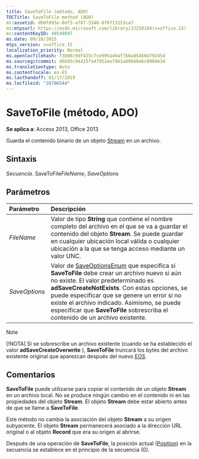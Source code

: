 ```yaml
---
title: SaveToFile (método, ADO)
TOCTitle: SaveToFile method (ADO)
ms:assetid: db0fd95e-8ef3-af87-5346-8f8713153ca7
ms:mtpsurl: https://msdn.microsoft.com/library/JJ250104(v=office.15)
ms:contentKeyID: 48548097
ms.date: 09/18/2015
mtps_version: v=office.15
localization_priority: Normal
ms.openlocfilehash: f3b08c9df435c7ce995a40af7b8ad5466b79245d
ms.sourcegitcommit: d6695c94415fa47952ee7961a69660abc0904434
ms.translationtype: Auto
ms.contentlocale: es-ES
ms.lasthandoff: 01/17/2019
ms.locfileid: "28706544"
---
```

# <a name="savetofile-method-ado"></a>SaveToFile (método, ADO)

**Se aplica a**: Access 2013, Office 2013

Guarda el contenido binario de un objeto [Stream](stream-object-ado.md) en un archivo.

## <a name="syntax"></a>Sintaxis

*Secuencia*. SaveToFile*FileName*, *SaveOptions*

## <a name="parameters"></a>Parámetros

|Parámetro|Descripción|
|:--------|:----------|
|*FileName* |Valor de tipo **String** que contiene el nombre completo del archivo en el que se va a guardar el contenido del objeto **Stream**. Se puede guardar en cualquier ubicación local válida o cualquier ubicación a la que se tenga acceso mediante un valor UNC.|
|*SaveOptions* |Valor de [SaveOptionsEnum](saveoptionsenum.md) que especifica si **SaveToFile** debe crear un archivo nuevo si aún no existe. El valor predeterminado es **adSaveCreateNotExists**. Con estas opciones, se puede especificar que se genere un error si no existe el archivo indicado. Asimismo, se puede especificar que **SaveToFile** sobrescriba el contenido de un archivo existente.|

> [!NOTE]
> [!NOTA] Si se sobrescribe un archivo existente (cuando se ha establecido el valor **adSaveCreateOverwrite** ), **SaveToFile** truncará los bytes del archivo existente original que aparezcan después del nuevo [EOS](eos-property-ado.md).

## <a name="remarks"></a>Comentarios

**SaveToFile** puede utilizarse para copiar el contenido de un objeto **Stream** en un archivo local. No se produce ningún cambio en el contenido ni en las propiedades del objeto **Stream**. El objeto **Stream** debe estar abierto antes de que se llame a **SaveToFile**.

Este método no cambia la asociación del objeto **Stream** a su origen subyacente. El objeto **Stream** permanecerá asociado a la dirección URL original o al objeto **Record** que era su origen al abrirse.

Después de una operación de **SaveToFile**, la posición actual ([Position](position-property-ado.md)) en la secuencia se establece en el principio de la secuencia (0).

